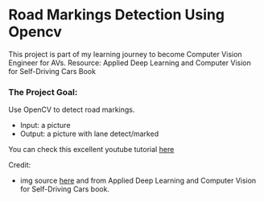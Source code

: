 # Road Markings Detection Using Opencv

This project is part of my learning journey to become Computer Vision Engineer for AVs.
Resource: Applied Deep Learning and Computer Vision for Self-Driving Cars Book

### The Project Goal:

Use OpenCV to detect road markings.

- Input: a picture
- Output: a picture with lane detect/marked

You can check this excellent youtube tutorial [here](https://www.youtube.com/watch?v=eLTLtUVuuy4)


Credit:

- img source [here](https://www.rawpixel.com/) and from Applied Deep Learning and Computer Vision for Self-Driving Cars book.
